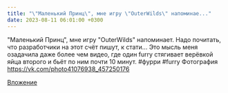 ```yaml
---
title: "\"Маленький Принц\", мне игру \"OuterWilds\" напоминае..."
date: 2023-08-11 06:01:00 +0300
---
```


"Маленький Принц", мне игру "OuterWilds" напоминает. Надо почитать, что разработчики на этот счёт пишут, к стати...
Это мысль меня озадачила даже более чем видео, где один furry стягивает верёвкой яйца второго и бьёт по ним почти 10 минут.
#фурри #furry
Фотография
https://vk.com/photo41076938_457250176

[Вложение](https://vk.com/photo41076938_457250176)
